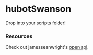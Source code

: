# hubotSwanson

Drop into your scripts folder!

### Resources
Check out jamesseanwright's [open api](https://github.com/jamesseanwright/ron-swanson-quotes).
